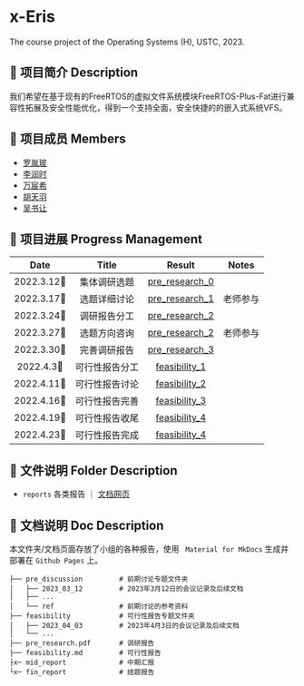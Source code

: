 # x-Eris
The course project of the Operating Systems (H), USTC, 2023.

## 📄 项目简介 Description
我们希望在基于现有的FreeRTOS的虚拟文件系统模块FreeRTOS-Plus-Fat进行兼容性拓展及安全性能优化，得到一个支持全面，安全快捷的的嵌入式系统VFS。


## 👤 项目成员 Members
* [罗胤玻](https://github.com/origami-b) 
* [李润时](https://github.com/stflrs)
* [万宸希](https://github.com/vvcvv-as) 
* [胡天羽](https://github.com/tyrionhu) 
* [吴书让](https://github.com/odeinjul)

## 📅 项目进展 Progress Management
|    Date    |         Title         |                            Result                            |    Notes     |
| :--------: | :-------------------: | :----------------------------------------------------------: | :----------: |
| 2022.3.12🌃 | 集体调研选题 | [pre_research_0](/reports/pre_discussion/2023_03_17/meeting.md) |              |
| 2022.3.17🌃 | 选题详细讨论 | [pre_research_1](/reports/pre_discussion/2023_03_17/meeting.md) |  老师参与     |
| 2022.3.24🌃 | 调研报告分工 | [pre_research_2](/reports/pre_discussion/2023_03_24/meeting.md) |              |
| 2022.3.27🌆 | 选题方向咨询 | [pre_research_2](/reports/pre_discussion/2023_03_24/meeting.md) |  老师参与     |
| 2022.3.30🌃 | 完善调研报告 | [pre_research_3](/reports/pre_discussion/2023_03_30/meeting.md) |              |
| 2022.4.3🌃 | 可行性报告分工 | [feasibility_1](/reports/pre_discussion/2023_04_03/meeting.md) |              |
| 2022.4.11🌃 | 可行性报告讨论 | [feasibility_2](/reports/pre_discussion/2023_04_11/meeting.md) |              |
| 2022.4.16🌃 | 可行性报告完善 | [feasibility_3](/reports/pre_discussion/2023_04_16/meeting.md) |              |
| 2022.4.19🌃 | 可行性报告收尾 | [feasibility_4](/reports/pre_discussion/2023_04_19/meeting.md) |              |
| 2022.4.23🌃 | 可行性报告完成 | [feasibility_4](/reports/pre_discussion/2023_04_23/meeting.md) |              |

## 📂 文件说明 Folder Description
* ```reports``` 各类报告  ｜ [文档网页](osh-2023.github.io/x-Eris)


## 📒 文档说明 Doc Description
本文件夹/文档页面存放了小组的各种报告，使用 ``` Material for MkDocs``` 生成并部署在 ```Github Pages``` 上。
```
├── pre_discussion         # 前期讨论专题文件夹
│   ├── 2023_03_12         # 2023年3月12日的会议记录及后续文档
│   ├── ...
│   └── ref                # 前期讨论的参考资料
├── feasibility            # 可行性报告专题文件夹
│   ├── 2023_04_03         # 2023年4月3日的会议记录及后续文档
│   └── ...
├── pre_research.pdf       # 调研报告
├── feasibility.md         # 可行性报告
├x─ mid_report             # 中期汇报
└x─ fin_report             # 结题报告
```
